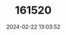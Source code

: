 ---
title: "161520"
category: "Fontitrygon margaritella"
draft: false
date: 2024-02-22 13:03:52
languages:
  English: ["Pearl Whipray"]
---